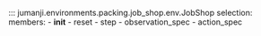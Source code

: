 ::: jumanji.environments.packing.job_shop.env.JobShop
    selection:
      members:
        - __init__
        - reset
        - step
        - observation_spec
        - action_spec
